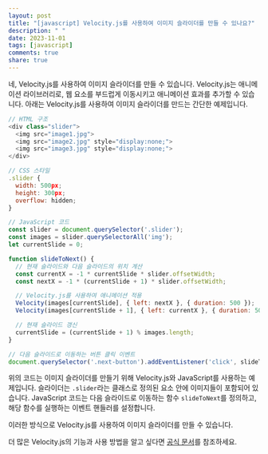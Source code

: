 ```yaml
---
layout: post
title: "[javascript] Velocity.js를 사용하여 이미지 슬라이더를 만들 수 있나요?"
description: " "
date: 2023-11-01
tags: [javascript]
comments: true
share: true
---
```

네, Velocity.js를 사용하여 이미지 슬라이더를 만들 수 있습니다. Velocity.js는 애니메이션 라이브러리로, 웹 요소를 부드럽게 이동시키고 애니메이션 효과를 추가할 수 있습니다. 아래는 Velocity.js를 사용하여 이미지 슬라이더를 만드는 간단한 예제입니다.

```javascript
// HTML 구조
<div class="slider">
  <img src="image1.jpg">
  <img src="image2.jpg" style="display:none;">
  <img src="image3.jpg" style="display:none;">
</div>

// CSS 스타일
.slider {
  width: 500px;
  height: 300px;
  overflow: hidden;
}

// JavaScript 코드
const slider = document.querySelector('.slider');
const images = slider.querySelectorAll('img');
let currentSlide = 0;

function slideToNext() {
  // 현재 슬라이드와 다음 슬라이드의 위치 계산
  const currentX = -1 * currentSlide * slider.offsetWidth;
  const nextX = -1 * (currentSlide + 1) * slider.offsetWidth;

  // Velocity.js를 사용하여 애니메이션 적용
  Velocity(images[currentSlide], { left: nextX }, { duration: 500 });
  Velocity(images[currentSlide + 1], { left: currentX }, { duration: 500 });

  // 현재 슬라이드 갱신
  currentSlide = (currentSlide + 1) % images.length;
}

// 다음 슬라이드로 이동하는 버튼 클릭 이벤트
document.querySelector('.next-button').addEventListener('click', slideToNext);
```

위의 코드는 이미지 슬라이더를 만들기 위해 Velocity.js와 JavaScript를 사용하는 예제입니다. 슬라이더는 `.slider`라는 클래스로 정의된 요소 안에 이미지들이 포함되어 있습니다. JavaScript 코드는 다음 슬라이드로 이동하는 함수 `slideToNext`를 정의하고, 해당 함수를 실행하는 이벤트 핸들러를 설정합니다.

이러한 방식으로 Velocity.js를 사용하여 이미지 슬라이더를 만들 수 있습니다.

더 많은 Velocity.js의 기능과 사용 방법을 알고 싶다면 [공식 문서](http://velocityjs.org/)를 참조하세요.